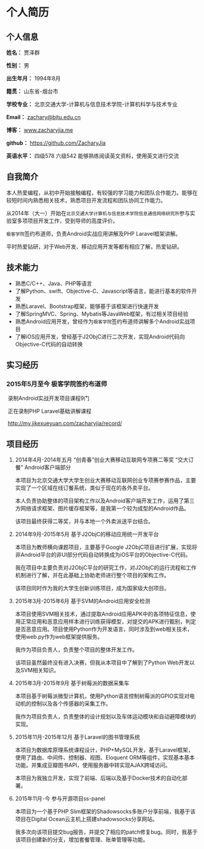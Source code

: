 # 个人简历

## 个人信息

**姓名：** 贾泽群

**性别：** 男

**出生年月：** 1994年8月

**籍贯：** 山东省-烟台市

**学校专业：** 北京交通大学-计算机与信息技术学院-计算机科学与技术专业

**Email：** zachary@bjtu.edu.cn

**博客：** www.zacharyjia.me

**github：** https://github.com/ZacharyJia

**英语水平：** 四级578  六级542  能够熟练阅读英文资料，使用英文进行交流

## 自我简介

本人热爱编程，从初中开始接触编程，有较强的学习能力和团队合作能力。能够在较短时间内熟悉相关技术，熟悉项目开发流程和团队协同工作能力。

从2014年（大一）开始在`北京交通大学计算机与信息技术学院信息通信网络研究所`参与实验室多项项目开发工作，受到导师的高度评价。

`极客学院`签约布道师，负责Android实战应用讲解及PHP Laravel框架讲解。

平时热爱钻研，对于Web开发、移动应用开发等都有相应了解，热爱钻研。

## 技术能力

* 熟悉C/C++、Java、PHP等语言
* 了解Python、swift、Objective-C、Javascript等语言，能进行基本的软件开发
* 熟悉Laravel、Bootstrap框架，能够基于该框架进行快速开发
* 了解SpringMVC、Spring、Mybatis等JavaWeb框架，有过相关项目经验
* 熟悉Android应用开发，曾经作为`极客学院`签约布道师讲解多个Android实战项目
* 了解iOS应用开发，曾经基于J2ObjC进行二次开发，实现Android代码向Objective-C代码的自动转换

## 实习经历

### 2015年5月至今  极客学院签约布道师

​	录制Android实战开发项目课程9门

​	正在录制PHP Laravel基础讲解课程

​	http://my.jikexueyuan.com/zacharyjia/record/

## 项目经历

1. 2014年4月-2014年五月 “创青春”创业大赛移动互联网专项赛二等奖 “交大订餐” Android客户端部分
   
   本项目为北京交通大学大学生创业大赛移动互联网创业专项赛参赛作品，主要实现了一个区域在线订餐系统，类似于现在的各外卖平台。
   
   本人负责协助整体的项目架构工作以及Android客户端开发工作，运用了第三方网络请求框架、图片缓存框架等，是我第一个较为成型的Android作品。
   
   该项目最终获得二等奖，并与本地一个外卖派送平台结合。
   
2. 2014年9月-2015年5月 基于J2ObjC的移动应用统一开发平台
   
   本项目为教师横向课题项目，主要基于Google J2ObjC项目进行扩展，实现将非Android平台的非UI部分代码自动转换成为iOS平台的Objective-C代码。
   
   我在项目中主要负责对J2ObjC平台的研究工作，对J2ObjC的运行流程和工作机制进行了解，并在此基础上协助老师进行整个项目的架构工作。
   
   该项目同时作为我的大学生创新训练项目，成为国家级大创项目。
   
3. 2015年3月-2015年6月 基于SVM的Android应用安全检测
   
   本项目使用SVM相关技术，通过提取Android应用APK中的各项特征信息，使用正常应用和恶意应用样本进行训练获得模型，对提交的APK进行甄别，判定是否恶意应用。项目使用Python作为开发语言，同时涉及到web相关技术，使用web.py作为web框架提供服务。
   
   我作为项目负责人，负责整个项目的整体开发工作。
   
   该项目虽然最终没有进入决赛，但我从本项目中了解到了Python Web开发以及SVM相关知识。
   
4. 2015年3月-2015年9月 基于树莓派的数据采集车
   
   本项目基于树莓派微型计算机，使用Python语言控制树莓派的GPIO实现对电动机的控制以及各个传感器的采集工作。
   
   我作为项目负责人，负责整体的设计规划以及车体运动模块和自动避障模块的实现。​
   
5. 2015年11月-2015年12月 基于Laravel的图书管理系统
   
   本项目为数据库原理系统课程设计，PHP+MySQL开发，基于Laravel框架，使用了路由、中间件、控制器、视图、Eloquent ORM等组件，实现基本基本功能。并集成豆瓣图书API，使用服务器中转实现AJAX跨域访问。
   
   本项目为我独立开发，实现了前端、后端以及基于Docker技术的自动化部署。
   
6. 2015年11月-今 参与开源项目ss-panel
   
   本项目为一个基于PHP Slim框架的Shadowsocks多账户分享前端，我基于该项目在Digital Ocean云主机上搭建shadowsocks分享网站。
   
   我多次向该项目提交bug报告，并提交了相应的patch修复bug。同时，我基于该项目创建新的分支，增加套餐管理、账单管理等功能。
   
   ​